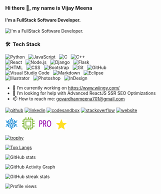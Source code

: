 <!--
### Hi there 👋
**VijayMeena701/VijayMeena701** is a ✨ _special_ ✨ repository because its `README.md` (this file) appears on your GitHub profile.

Here are some ideas to get you started:

- 🔭 I’m currently working on ...
- 🌱 I’m currently learning ...
- 👯 I’m looking to collaborate on ...
- 🤔 I’m looking for help with ...
- 💬 Ask me about ...
- 📫 How to reach me: ...
- 😄 Pronouns: ...
- ⚡ Fun fact: ...
-->

### Hi there 👋, my name is Vijay Meena
#### I'm a FullStack Software Developer.
![I'm a FullStack Software Developer.](https://arturssmirnovs.github.io/github-profile-readme-generator/images/banner.png)


### 🛠 &nbsp;Tech Stack

![Python](https://img.shields.io/badge/-Python-05122A?style=flat&logo=python)&nbsp;&nbsp;&nbsp;![JavaScript](https://img.shields.io/badge/-JavaScript-05122A?style=flat&logo=javascript)&nbsp;&nbsp;&nbsp;![C](https://img.shields.io/badge/-C-05122A?style=flat&logo=C&logoColor=A8B9CC)&nbsp;&nbsp;&nbsp;![C++](https://img.shields.io/badge/-C++-05122A?style=flat&logo=C%2B%2B&logoColor=00599C)\
![React](https://img.shields.io/badge/-React-05122A?style=flat&logo=react)&nbsp;&nbsp;&nbsp;![Node.js](https://img.shields.io/badge/-Node.js-05122A?style=flat&logo=node.js)&nbsp;&nbsp;&nbsp;![Django](https://img.shields.io/badge/-Django-05122A?style=flat&logo=django&logoColor=092E20)&nbsp;&nbsp;&nbsp;![Flask](https://img.shields.io/badge/-Flask-05122A?style=flat&logo=flask)\
![HTML](https://img.shields.io/badge/-HTML-05122A?style=flat&logo=HTML5)&nbsp;&nbsp;&nbsp;![CSS](https://img.shields.io/badge/-CSS-05122A?style=flat&logo=CSS3&logoColor=1572B6)&nbsp;&nbsp;&nbsp;![Bootstrap](https://img.shields.io/badge/-Bootstrap-05122A?style=flat&logo=bootstrap&logoColor=563D7C)&nbsp;&nbsp;&nbsp;![Git](https://img.shields.io/badge/-Git-05122A?style=flat&logo=git)&nbsp;&nbsp;&nbsp;![GitHub](https://img.shields.io/badge/-GitHub-05122A?style=flat&logo=github)\
![Visual Studio Code](https://img.shields.io/badge/-Visual%20Studio%20Code-05122A?style=flat&logo=visual-studio-code&logoColor=007ACC)&nbsp;&nbsp;&nbsp;![Markdown](https://img.shields.io/badge/-Markdown-05122A?style=flat&logo=markdown)&nbsp;&nbsp;&nbsp;![Eclipse](https://img.shields.io/badge/-Eclipse-05122A?style=flat&logo=eclipse-ide&logoColor=2C2255)\
![Illustrator](https://img.shields.io/badge/-Illustrator-05122A?style=flat&logo=adobe-illustrator)&nbsp;&nbsp;&nbsp;![Photoshop](https://img.shields.io/badge/-Photoshop-05122A?style=flat&logo=adobe-photoshop)&nbsp;&nbsp;&nbsp;![InDesign](https://img.shields.io/badge/-InDesign-05122A?style=flat&logo=adobe-indesign)

- 🔭 I’m currently working on https://www.wiingy.com/ 
- 🤔 I’m looking for help with Advanced ReactJS SSR SEO Optimizations 
- 📫 How to reach me: govardhanmeena701@gmail.com 


[<img src='https://cdn.jsdelivr.net/npm/simple-icons@3.0.1/icons/github.svg' alt='github' height='40'>](https://github.com/VijayMeena701)  [<img src='https://cdn.jsdelivr.net/npm/simple-icons@3.0.1/icons/linkedin.svg' alt='linkedin' height='40'>](https://www.linkedin.com/in/vijaymeena701/)  [<img src='https://cdn.jsdelivr.net/npm/simple-icons@3.0.1/icons/codesandbox.svg' alt='codesandbox' height='40'>](https://codesandbox.io/u/VijayMeena701)  [<img src='https://cdn.jsdelivr.net/npm/simple-icons@3.0.1/icons/stackoverflow.svg' alt='stackoverflow' height='40'>](https://stackoverflow.com/users/12851249)  [<img src='https://cdn.jsdelivr.net/npm/simple-icons@3.0.1/icons/icloud.svg' alt='website' height='40'>](https://vijaymeena.netlify.com/)  

<a href='https://archiveprogram.github.com/'><img src='https://raw.githubusercontent.com/acervenky/animated-github-badges/master/assets/acbadge.gif' width='40' height='40'></a> <a href='https://docs.github.com/en/developers'><img src='https://raw.githubusercontent.com/acervenky/animated-github-badges/master/assets/devbadge.gif' width='40' height='40'></a> <a href='https://github.com/pricing'><img src='https://raw.githubusercontent.com/acervenky/animated-github-badges/master/assets/pro.gif' width='40' height='40'></a> <a href='https://stars.github.com/'><img src='https://raw.githubusercontent.com/acervenky/animated-github-badges/master/assets/starbadge.gif' width='35' height='35'></a> 

[![trophy](https://github-profile-trophy.vercel.app/?username=VijayMeena701)](https://github.com/ryo-ma/github-profile-trophy)

[![Top Langs](https://github-readme-stats.vercel.app/api/top-langs/?username=VijayMeena701)](https://github.com/anuraghazra/github-readme-stats)

![GitHub stats](https://github-readme-stats.vercel.app/api?username=VijayMeena701&show_icons=true&count_private=true)  

![GitHub Activity Graph](https://activity-graph.herokuapp.com/graph?username=VijayMeena701)  

![GitHub streak stats](https://github-readme-streak-stats.herokuapp.com/?user=VijayMeena701)  

![Profile views](https://gpvc.arturio.dev/VijayMeena701)  
